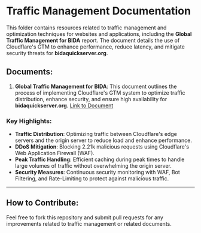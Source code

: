 # Traffic Management Documentation

This folder contains resources related to traffic management and optimization techniques for websites and applications, including the **Global Traffic Management for BIDA** report. The document details the use of Cloudflare's GTM to enhance performance, reduce latency, and mitigate security threats for **bidaquickserver.org**.

## Documents:
1. **Global Traffic Management for BIDA**: This document outlines the process of implementing Cloudflare's GTM system to optimize traffic distribution, enhance security, and ensure high availability for **bidaquickserver.org**. [Link to Document](Traffic-Management/Global_Traffic_Management_for_BIDA.pdf)

### Key Highlights:
- **Traffic Distribution**: Optimizing traffic between Cloudflare's edge servers and the origin server to reduce load and enhance performance.
- **DDoS Mitigation**: Blocking 2.21k malicious requests using Cloudflare's Web Application Firewall (WAF).
- **Peak Traffic Handling**: Efficient caching during peak times to handle large volumes of traffic without overwhelming the origin server.
- **Security Measures**: Continuous security monitoring with WAF, Bot Filtering, and Rate-Limiting to protect against malicious traffic.

---

## How to Contribute:
Feel free to fork this repository and submit pull requests for any improvements related to traffic management or related documents.


